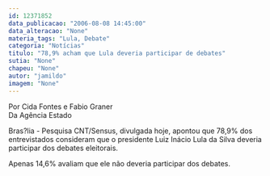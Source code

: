 ```yaml
---
id: 12371852
data_publicacao: "2006-08-08 14:45:00"
data_alteracao: "None"
materia_tags: "Lula, Debate"
categoria: "Notícias"
titulo: "78,9% acham que Lula deveria participar de debates"
sutia: "None"
chapeu: "None"
autor: "jamildo"
imagem: "None"
---
```

<p>Por Cida Fontes e Fabio Graner<br />Da Ag&ecirc;ncia Estado</p>
<p>Bras?lia - Pesquisa CNT/Sensus, divulgada hoje, apontou que 78,9% dos entrevistados consideram que o presidente Luiz In&aacute;cio Lula da Silva deveria participar dos debates eleitorais.</p>
<p>Apenas 14,6% avaliam que ele n&atilde;o deveria participar dos debates.</p>
